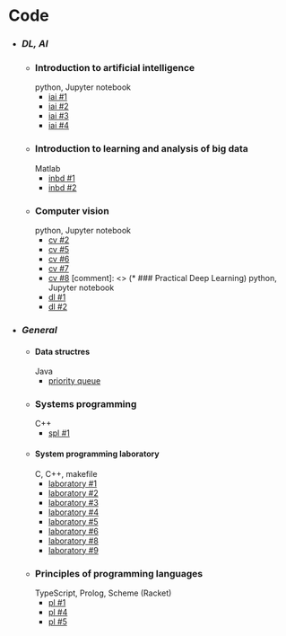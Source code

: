# Code
* ### *DL, AI*
    * ### Introduction to artificial intelligence
         python, Jupyter notebook
       * [iai #1]
       * [iai #2]
       * [iai #3]
       * [iai #4]
    * ### Introduction to learning and analysis of big data
         Matlab
       * [inbd #1]
       * [inbd #2] 
    * ### Computer vision
         python, Jupyter notebook
       * [cv #2]
       * [cv #5]
       * [cv #6]
       * [cv #7]
       * [cv #8]
    [comment]: <> (* ### Practical Deep Learning)
         python, Jupyter notebook
       * [dl #1]
       * [dl #2]
 * ### *General*
     * #### Data structres
         Java
       * [priority queue]   
   * ### Systems programming
      C++
       * [spl #1]
   * #### System programming laboratory
        C, C++, makefile
       * [laboratory #1]
       * [laboratory #2]
       * [laboratory #3]
       * [laboratory #4]
       * [laboratory #5]
       * [laboratory #6]
       * [laboratory #8]
       * [laboratory #9]
   * ### Principles of programming languages
        TypeScript, Prolog, Scheme (Racket)
       * [pl #1]
       * [pl #4]
       * [pl #5]


[spl #1]: <https://github.com/omerem/spl-1>


[pl #1]: <https://github.com/omerem/pl-1>
[pl #4]: <https://github.com/omerem/pl-4>
[pl #5]: <https://github.com/omerem/pl-5>

[cv #2]: <https://github.com/omerem/cv-2>
[cv #5]: <https://github.com/omerem/cv-5>
[cv #6]: <https://github.com/omerem/cv-6>
[cv #7]: <https://github.com/omerem/cv-7>
[cv #8]: <https://github.com/omerem/cv-8>



[dl #1]: <https://github.com/omerem/dl-1>
[dl #2]: <https://github.com/omerem/dl-2>

[iai #1]: <https://github.com/omerem/iai-1>
[iai #2]: <https://github.com/omerem/iai-2>
[iai #3]: <https://github.com/omerem/iai-3>
[iai #4]: <https://github.com/omerem/iai-4>



[inbd #1]: <https://github.com/omerem/inbd-1>
[inbd #2]: <https://github.com/omerem/inbd-2>


[priority queue]: <https://github.com/omerem/Data-Structures_PriorityQueue>
[laboratory #1]: <https://github.com/omerem/Sys_Prog_Lab-1>
[laboratory #2]: <https://github.com/omerem/Sys_Prog_Lab-2>
[laboratory #3]: <https://github.com/omerem/Sys_Prog_Lab-3>
[laboratory #4]: <https://github.com/omerem/Sys_Prog_Lab-4>
[laboratory #5]: <https://github.com/omerem/Sys_Prog_Lab-5>
[laboratory #6]: <https://github.com/omerem/Sys_Prog_Lab-6>
[laboratory #8]: <https://github.com/omerem/Sys_Prog_Lab-8>
[laboratory #9]: <https://github.com/omerem/Sys_Prog_Lab-9>
